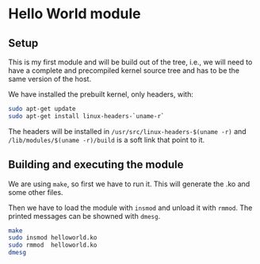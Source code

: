 Hello World module
==================

Setup
-----

This is my first module and will be build out of the tree, i.e., we will need to
have a complete and precompiled kernel source tree and has to be the same
version of the host.

We have installed the prebuilt kernel, only headers, with:
```bash
sudo apt-get update
sudo apt-get install linux-headers-`uname-r`
```

The headers will be installed in `/usr/src/linux-headers-$(uname -r)` and
`/lib/modules/$(uname -r)/build` is a soft link that point to it.

Building and executing the module
---------------------------------

We are using `make`, so first we have to run it. This will generate the .ko and
some other files.

Then we have to load the module with `insmod` and unload it with `rmmod`.
The printed messages can be showned with `dmesg`.
```bash
make
sudo insmod helloworld.ko
sudo rmmod  helloworld.ko
dmesg
```

